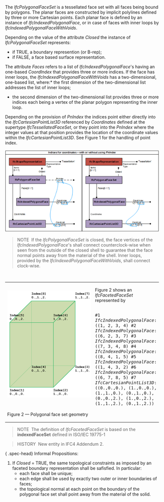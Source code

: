 ﻿The _IfcPolygonalFaceSet_ is a tessellated face set with all faces being bound by polygons. The planar faces are constructed by implicit polylines defined by three or more Cartesian points. Each planar face is defined by an instance of _IfcIndexedPolygonalFace_, or in case of faces with inner loops by _IfcIndexedPolygonalFaceWithVoids_.

Depending on the value of the attribute _Closed_ the instance of _IfcPolygonalFaceSet_ represents:

* if TRUE, a boundary represention (or B-rep);
* if FALSE, a face based surface representation.



The attribute _Faces_ refers to a list of _IfcIndexedPolygonalFace_'s having an one-based _CoordIndex_ that provides three or more indices. If the face has inner loops, the _IfcIndexedPolygonalFaceWithVoids_ has a two-dimensional, one-based list, where:* the first dimension of the two-dimensional list addresses the list of inner loops;
* the second dimension of the two-dimensional list provides three or more indices each being a vertex of the planar polygon representing the inner loop.

Depending on the provision of _PnIndex_ the indices point either directly into the _IfcCartesianPointList3D_ referenced by _Coordinates_ defined at the supertype _IfcTessellatedFaceSet_, or they point into the _PnIndex_ where the integer values at that position provides the location of the coordinate values within the _IfcCartesianPointList3D_. See Figure 1 for the handling of point index.

!["PnIndex"](../../../../../../figures/ifcpolygonalfaceset_01.png "Figure 1 &mdash; Use of _PnIndex_")

> NOTE&nbsp; If the _IfcPolygonalFaceSet_ is closed, the face vertices of the _IfcIndexedPolygonalFace_'s shall connect counterclock-wise when seen from the outside of the closed shell to guarantee that the face normal points away from the material of the shell. Inner loops, provided by the _IfcIndexedPolygonalFaceWithVoids_, shall connect clock-wise.

&nbsp;

<table summary="tessellation">
 <tr><td style="width: 280px"><img src="../../../../../../figures/ifcfacetedfaceset_example-01.png" width="275" height="350" alt="IfcFacetedFaceSet_Example-01">
 </td>
 <td>
  <p>Figure 2 shows an <em>IfcFacetedFaceSet</em> represented by<br><br></p>
<tt class="spf">
#1 <em>IfcIndexedPolygonalFace</em>: ((1, 2, 3, 4)
#2 <em>IfcIndexedPolygonalFace</em>: ((6, 2, 3, 7)
#3 <em>IfcIndexedPolygonalFace</em>: ((7, 3, 4, 8)
#4 <em>IfcIndexedPolygonalFace</em>: ((8, 4, 1, 5)
#5 <em>IfcIndexedPolygonalFace</em>: ((1, 4, 3, 2)
#6 <em>IfcIndexedPolygonalFace</em>: ((6, 7, 8, 5)
#7 <em>IfcCartesianPointList3D</em>: ((0.,0.,0.), (1.,0.,0.), (1.,1.,0.), (0.,1.,0.), (0.,0.,2.), (1.,0.,2.), (1.,1.,2.), (0.,1.,2.))
</tt>
  </td>
 </tr>
 <tr>
  <td><p class="figure">Figure 2 &mdash; Polygonal face set geometry</p></td>
  <td>&nbsp;</td>
 </tr>
</table>

> NOTE&nbsp; The definition of _IfcFacetedFaceSet_ is based on the **indexedFaceSet** defined in ISO/IEC 19775-1

> HISTORY&nbsp; New entity in IFC4 Addendum 2.

{ .spec-head}
Informal Propositions:

1. If _Closed_ = TRUE, the same topological constraints as imposed by an faceted boundary representation shall be safisfied. In particular: 
    * each face shall be unique;
    * each edge shall be used by exactly two outer or inner boundaries of faces;
    * the topological normal at each point on the boundary of the polygonal face set shall point away from the material of the solid.